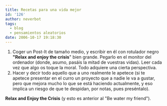 ```yaml
---
title: Recetas para una vida mejor
id: '126'
author: neverbot
tags:
  - blog
  - pensamientos aleatorios
date: 2006-10-17 19:18:30
---
```


1. Coger un Post-It de tamaño medio, y escribir en él con rotulador negro **"Relax and enjoy the crisis**" bien grande. Pegarlo en el monitor del ordenador (donde, asumo, pasáis la mitad de vuestras vidas). Leer cada vez que algo os toque la moral. Todo adquiere una cierta perspectiva.
2. Hacer y decir todo aquello que a uno realmente le apetece (si te apetece presentar en el curro un proyecto que a nadie le va a gustar, pero que mejora mucho lo que se está haciendo actualmente, y eso implica un riesgo de que te despidan, por notas, pues preséntalo).

**Relax and Enjoy the Crisis** (y esto es anterior al "Be water my friend").
